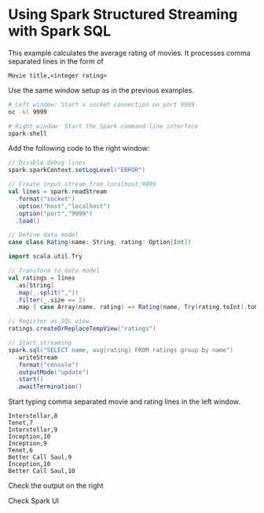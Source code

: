 # Using Spark Structured Streaming with Spark SQL

This example calculates the average rating of movies. It processes comma separated lines in the form of
```text
Movie title,<integer rating>
```

Use the same window setup as in the previous examples.

```bash
# Left window: Start a socket connection on port 9999.
nc -kl 9999

# Right window: Start the Spark command-line interface
spark-shell
```

Add the following code to the right window:

```scala
// Disable debug lines
spark.sparkContext.setLogLevel("ERROR")

// Create input stream from localhost:9999
val lines = spark.readStream
  .format("socket")
  .option("host","localhost")
  .option("port","9999")
  .load()

// Define data model
case class Rating(name: String, rating: Option[Int])

import scala.util.Try

// Transform to data model
val ratings = lines
  .as[String]
  .map(_.split(","))
  .filter(_.size == 2)
  .map { case Array(name, rating) => Rating(name, Try(rating.toInt).toOption) }

// Register as SQL view
ratings.createOrReplaceTempView("ratings")

// Start streaming
spark.sql("SELECT name, avg(rating) FROM ratings group by name")
  .writeStream
  .format("console")
  .outputMode("update")
  .start()
  .awaitTermination()
```

Start typing comma separated movie and rating lines in the left window.

```text
Interstellar,8
Tenet,7
Interstellar,9
Inception,10
Inception,9
Tenet,6
Better Call Saul,9
Inception,10
Better Call Saul,10
```

Check the output on the right

Check Spark UI
